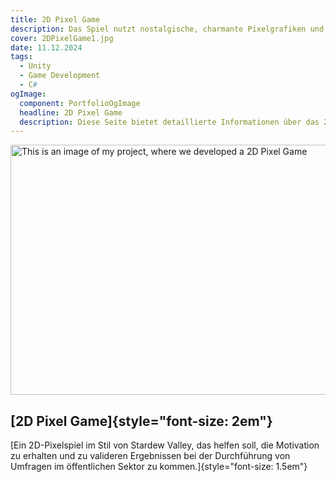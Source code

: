 ```yaml
---
title: 2D Pixel Game
description: Das Spiel nutzt nostalgische, charmante Pixelgrafiken und interaktive Erzählungen, um ein fesselndes Erlebnis für die Nutzer zu schaffen. Durch die Einbettung von Umfragefragen in eine spielerische Umgebung ist es wahrscheinlicher, dass die Teilnehmer interessiert bleiben und durchdachte, ehrliche Antworten geben. Dieser Ansatz erhöht nicht nur die Antwortquoten, sondern verbessert auch die Datenqualität und ist damit ein wertvolles Instrument für Forscher und öffentliche Einrichtungen, die aussagekräftige Erkenntnisse von einem breiteren Publikum gewinnen wollen.
cover: 2DPixelGame1.jpg
date: 11.12.2024
tags:
  - Unity
  - Game Development
  - C#
ogImage:
  component: PortfolioOgImage
  headline: 2D Pixel Game
  description: Diese Seite bietet detaillierte Informationen über das 2D Pixel Game Projekt.
---
```


<!-- ![This is an image of my project, where we developed a 2D Pixel Game](/images/projects/2DPixelGame1.jpg) -->

<img src="/images/projects/2DPixelGame1.jpg" class="mb-4" width="600" height="400" alt="This is an image of my project, where we developed a 2D Pixel Game">

## **[2D Pixel Game]{style="font-size: 2em"}**

[Ein 2D-Pixelspiel im Stil von Stardew Valley, das helfen soll, die Motivation zu erhalten und zu valideren Ergebnissen bei der Durchführung von Umfragen im öffentlichen Sektor zu kommen.]{style="font-size: 1.5em"}

